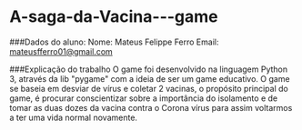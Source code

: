 # A-saga-da-Vacina---game
###Dados do aluno:
  Nome: Mateus Felippe Ferro
  Email: mateusfferro01@gmail.com
  
###Explicação do trabalho
  O game foi desenvolvido na linguagem Python 3, através da lib "pygame" com a ideia de ser um game educativo.
  O game se baseia em desviar de vírus e coletar 2 vacinas, o propósito principal do game, é procurar conscientizar sobre a importância do isolamento 
  e de tomar as duas dozes da vacina contra o Corona vírus para assim voltarmos a ter uma vida normal novamente.

